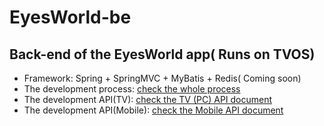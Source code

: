 # EyesWorld-be

## Back-end of the EyesWorld app( Runs on TVOS)

* Framework: Spring + SpringMVC + MyBatis + Redis( Coming soon)
* The development process: [check the whole process](https://github.com/lianghao208/eyes-world-server/blob/master/README.md) 
* The development API(TV): [check the TV (PC) API document](https://github.com/lianghao208/EyesWorld-be/blob/master/api.md) 
* The development API(Mobile): [check the Mobile API document](https://github.com/lianghao208/eyes-world-api/blob/master/api-web.md) 
